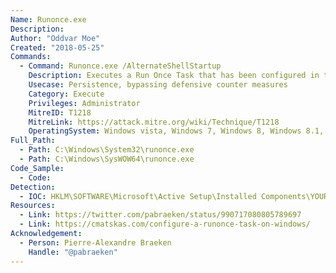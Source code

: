 ```yaml
---
Name: Runonce.exe
Description:
Author: "Oddvar Moe"
Created: "2018-05-25"
Commands:
  - Command: Runonce.exe /AlternateShellStartup
    Description: Executes a Run Once Task that has been configured in the registry
    Usecase: Persistence, bypassing defensive counter measures
    Category: Execute
    Privileges: Administrator
    MitreID: T1218
    MitreLink: https://attack.mitre.org/wiki/Technique/T1218
    OperatingSystem: Windows vista, Windows 7, Windows 8, Windows 8.1, Windows 10
Full_Path:
  - Path: C:\Windows\System32\runonce.exe
  - Path: C:\Windows\SysWOW64\runonce.exe
Code_Sample:
  - Code:
Detection:
  - IOC: HKLM\SOFTWARE\Microsoft\Active Setup\Installed Components\YOURKEY
Resources:
  - Link: https://twitter.com/pabraeken/status/990717080805789697
  - Link: https://cmatskas.com/configure-a-runonce-task-on-windows/
Acknowledgement:
  - Person: Pierre-Alexandre Braeken
    Handle: "@pabraeken"
---
```

